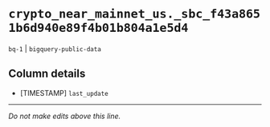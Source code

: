 # `crypto_near_mainnet_us._sbc_f43a8651b6d940e89f4b01b804a1e5d4`
`bq-1` | `bigquery-public-data`

## Column details
* [TIMESTAMP] `last_update`

-------------------------------------------------------------------------------
*Do not make edits above this line.*
